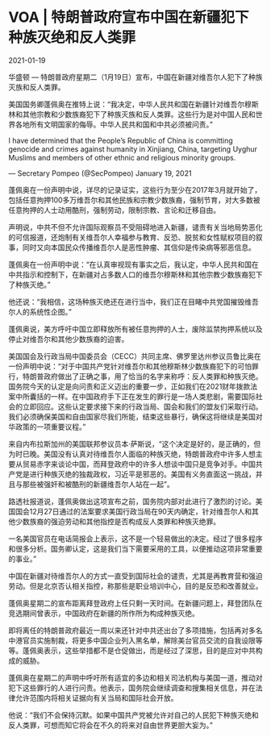 # VOA | 特朗普政府宣布中国在新疆犯下种族灭绝和反人类罪

2021-01-19

华盛顿 — 特朗普政府星期二（1月19日）宣布，中国在新疆对维吾尔人犯下了种族灭族和反人类罪。

美国国务卿蓬佩奥在推特上说：“我决定，中华人民共和国在新疆针对维吾尔穆斯林和其他宗教和少数族裔犯下了种族灭族和反人类罪。这些行为是对中国人民和世界各地所有文明国家的侮辱。中华人民共和国和中共必须被问责。”



I have determined that the People’s Republic of China is committing genocide and crimes against humanity in Xinjiang, China, targeting Uyghur Muslims and members of other ethnic and religious minority groups.

&mdash; Secretary Pompeo (@SecPompeo) January 19, 2021



蓬佩奥在一份声明中说，详尽的记录证实，这些行为至少在2017年3月就开始了，包括任意拘押100多万维吾尔和其他民族和宗教少数族裔，强制节育，对大多数被任意拘押的人士动用酷刑，强制劳动，限制宗教、言论和迁移自由。

声明说，中共不但不允许国际观察员不受阻碍地进入新疆，谴责有关当地局势恶化的可信报道，还炮制有关维吾尔人幸福参与教育、反恐、脱贫和女性赋权项目的叙事，同时又向本国民众传播维吾尔人是恶性肿瘤、其信仰是传染病等邪恶信息。

蓬佩奥在一份声明中说：“在认真审视现有事实之后，我认定，中华人民共和国在中共指示和控制下，在新疆对占多数人口的维吾尔穆斯林和其他宗教少数族裔犯下了种族灭绝。”

他还说：“我相信，这场种族灭绝还在进行当中，我们正在目睹中共党国摧毁维吾尔人的系统性企图。”

蓬佩奥说，美方呼吁中国立即释放所有被任意拘押的人士，废除监禁拘押系统以及停止对维吾尔和其他少数族裔的迫害。

美国国会及行政当局中国委员会（CECC）共同主席、佛罗里达州参议员鲁比奥在一份声明中说：“对于中国共产党针对维吾尔和其他穆斯林少数族裔犯下的可怕罪行，特朗普政府做出了正确之事，用了恰当的名字来称呼：反人类罪和种族灭绝。国务院今天的认定是向问责和正义迈出的重要一步，正如我们在2021财年拨款法案中所囊括的一样。在中国政府手下正在发生的罪行是一场人类悲剧，需要国际社会的立即回应。这些认定要求接下来的行政当局、国会和我们的盟友们采取行动。我们必须确保美国和自由国家尽我们所能，结束这些暴行，确保这将继续是美国对华政策的一项重要议程。”

来自内布拉斯加州的美国联邦参议员本·萨斯说，“这个决定是好的，是正确的，但为时已晚。美国没有认真对待维吾尔人面临的种族灭绝，特朗普政府中许多人想主要从贸易赤字来谈论中国，而拜登政府中的许多人想谈中国只是竞争对手。中国共产党是进行种族灭绝的独裁政权，习近平是邪恶的。美国有义务直面这一挑战，并且与那些被强奸和被酷刑的新疆维吾尔人站在一起”。

路透社报道说，蓬佩奥做出这项宣布之前，国务院内部对此进行了激烈的讨论。美国国会12月27日通过的法案要求美国行政当局在90天内确定，针对维吾尔人和其他少数族裔的强迫劳动和其他指控是否构成反人类罪和种族灭绝罪。

一名美国官员在电话简报会上表示，这不是一个轻易做出的决定。经过了很多程序和很多分析。国务卿认定，这是我们当下需要采用的工具，以便推动这项非常重要的事业。”

中国在新疆对待维吾尔人的方式一直受到国际社会的谴责，尤其是再教育营和强迫劳动。但是北京否认相关指控，称那些是职业培训中心，目的是反恐和改善就业。

蓬佩奥星期二的宣布距离拜登政府上任只剩一天时间。在新疆问题上，拜登团队在竞选期间曾表示，中国政府在新疆的所作所为构成种族灭绝。

即将离任的特朗普政府最近一周以来还针对中共还出台了多项措施，包括再对多名中港官员实施制裁，将更多中国企业列入黑名单，解除美台官员交流的自我设限等等。蓬佩奥表示，这些举措都不是仓促做出，而是经过了深思，目的是应对中共构成的威胁。

蓬佩奥在星期二的声明中呼吁所有适宜的多边和相关司法机构与美国一道，推动对犯下这些罪行的人进行问责。他表示，国务院会继续调查和搜集相关信息，并在法律允许范围内将相关证据向有关当局和国际社会开放。

他说：“我们不会保持沉默。如果中国共产党被允许对自己的人民犯下种族灭绝和反人类罪，可想而知它将会在不久的将来对自由世界更胆大妄为。”


